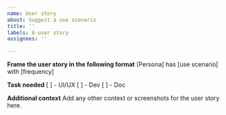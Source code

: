 ```yaml
---
name: User story
about: Suggest a use scenario
title: ''
labels: A-user story
assignees: ''

---
```


**Frame the user story in the following format**
	[Persona]
	has [use scenario]
	with [frequency]

**Task needed**
[ ] - UI/UX
[ ] - Dev
[ ] - Doc

**Additional context**
Add any other context or screenshots for the user story here.
